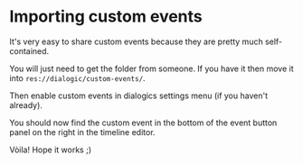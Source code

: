 # Importing custom events

It's very easy to share custom events because they are pretty much self-contained.

You will just need to get the folder from someone. If you have it then move it into `res://dialogic/custom-events/`.

Then enable custom events in dialogics settings menu (if you haven't already).

You should now find the custom event in the bottom of the event button panel on the right in the timeline editor.

Vòila! Hope it works ;)